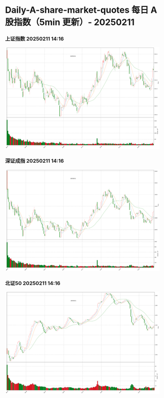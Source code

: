
# Daily-A-share-market-quotes 每日 A 股指数（5min 更新）- 20250211

### 上证指数 20250211 14:16
![](./fig/2025/2/20250211-sh000001.png)

### 深证成指 20250211 14:16
![](./fig/2025/2/20250211-sz399001.png)

### 北证50 20250211 14:16
![](./fig/2025/2/20250211-bj899050.png)
